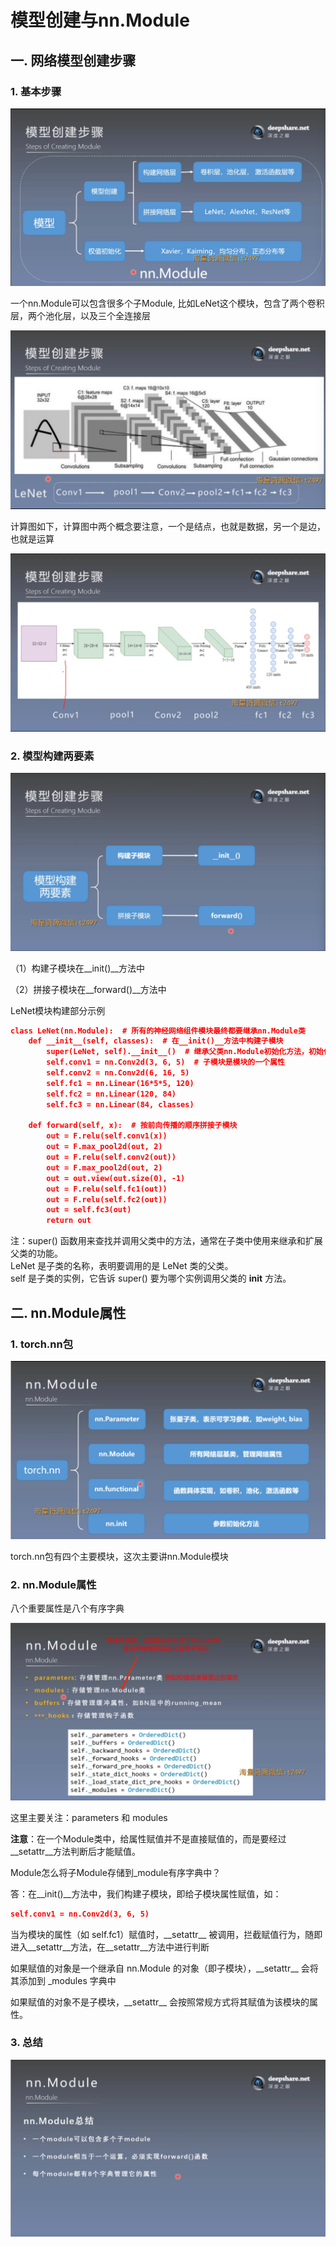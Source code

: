 # 模型创建与nn.Module
## 一. 网络模型创建步骤
### 1. 基本步骤

![1](docs/ai-self-learning-main/从python开始的ai学习/深度学习%20pytorch/9.%20模型创建步骤与nn.Module/pcs/1.png "1")

一个nn.Module可以包含很多个子Module, 比如LeNet这个模块，包含了两个卷积层，两个池化层，以及三个全连接层

![2](docs/ai-self-learning-main/从python开始的ai学习/深度学习%20pytorch/9.%20模型创建步骤与nn.Module/pcs/2.png "2")

计算图如下，计算图中两个概念要注意，一个是结点，也就是数据，另一个是边，也就是运算

![3](docs/ai-self-learning-main/从python开始的ai学习/深度学习%20pytorch/9.%20模型创建步骤与nn.Module/pcs/3.png "3")

### 2. 模型构建两要素

![4](docs/ai-self-learning-main/从python开始的ai学习/深度学习%20pytorch/9.%20模型创建步骤与nn.Module/pcs/4.png "4")

（1）构建子模块在\_\_init()\_\_方法中

（2）拼接子模块在\_\_forward()\_\_方法中

LeNet模块构建部分示例

```json
class LeNet(nn.Module):  # 所有的神经网络组件模块最终都要继承nn.Module类
    def __init__(self, classes):  # 在__init()__方法中构建子模块
        super(LeNet, self).__init__()  # 继承父类nn.Module初始化方法，初始化nn.Module的属性
        self.conv1 = nn.Conv2d(3, 6, 5)  # 子模块是模块的一个属性
        self.conv2 = nn.Conv2d(6, 16, 5)
        self.fc1 = nn.Linear(16*5*5, 120)
        self.fc2 = nn.Linear(120, 84)
        self.fc3 = nn.Linear(84, classes)

    def forward(self, x):  # 按前向传播的顺序拼接子模块
        out = F.relu(self.conv1(x))
        out = F.max_pool2d(out, 2)
        out = F.relu(self.conv2(out))
        out = F.max_pool2d(out, 2)
        out = out.view(out.size(0), -1)
        out = F.relu(self.fc1(out))
        out = F.relu(self.fc2(out))
        out = self.fc3(out)
        return out
```

注：super() 函数用来查找并调用父类中的方法，通常在子类中使用来继承和扩展父类的功能。  
LeNet 是子类的名称，表明要调用的是 LeNet 类的父类。  
self 是子类的实例，它告诉 super() 要为哪个实例调用父类的 __init__ 方法。
## 二. nn.Module属性
### 1. torch.nn包

![5](docs/ai-self-learning-main/从python开始的ai学习/深度学习%20pytorch/9.%20模型创建步骤与nn.Module/pcs/5.png "5")

torch.nn包有四个主要模块，这次主要讲nn.Module模块
### 2. nn.Module属性

八个重要属性是八个有序字典

![6](docs/ai-self-learning-main/从python开始的ai学习/深度学习%20pytorch/9.%20模型创建步骤与nn.Module/pcs/6.png "6")

这里主要关注：parameters 和 modules

**注意**：在一个Module类中，给属性赋值并不是直接赋值的，而是要经过\_\_setattr\_\_方法判断后才能赋值。

Module怎么将子Module存储到_module有序字典中？

答：在\_\_init()\_\_方法中，我们构建子模块，即给子模块属性赋值，如：
```json
self.conv1 = nn.Conv2d(3, 6, 5)
```

当为模块的属性（如 self.fc1）赋值时，\_\_setattr\_\_ 被调用，拦截赋值行为，随即进入\_\_setattr\_\_方法，在\_\_setattr\_\_方法中进行判断

如果赋值的对象是一个继承自 nn.Module 的对象（即子模块），\_\_setattr\_\_ 会将其添加到 _modules 字典中

如果赋值的对象不是子模块，\_\_setattr\_\_ 会按照常规方式将其赋值为该模块的属性。

### 3. 总结

![7](docs/ai-self-learning-main/从python开始的ai学习/深度学习%20pytorch/9.%20模型创建步骤与nn.Module/pcs/7.png "7")